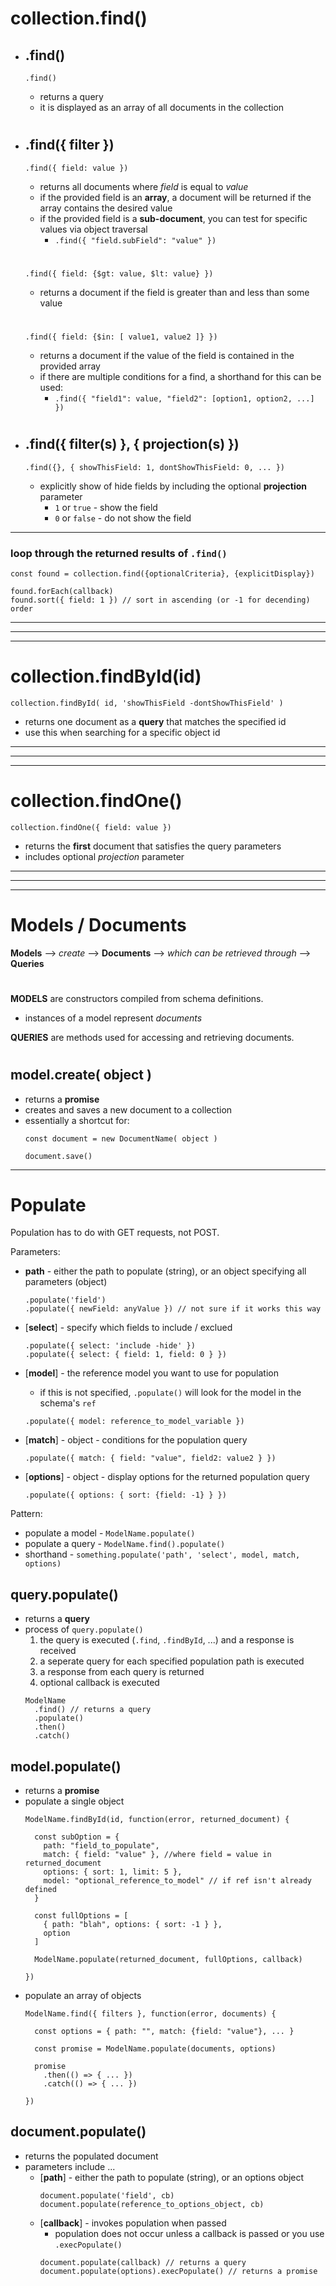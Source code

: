 # **collection.find()**

* ## **.find()**
  ``` 
  .find() 
  ```
  * returns a query
  * it is displayed as an array of all documents in the collection

  #

* ## **.find({ filter })**

  ```
  .find({ field: value }) 
  ```
  * returns all documents where _field_ is equal to _value_
  * if the provided field is an **array**, a document will be returned if the array contains the desired value
  * if the provided field is a **sub-document**, you can test for specific values via object traversal 
    * `.find({ "field.subField": "value" })`
  #

  ``` 
  .find({ field: {$gt: value, $lt: value} }) 
  ```
  * returns a document if the field is greater than and less than some value
  #
  
  ```
  .find({ field: {$in: [ value1, value2 ]} }) 
  ```

  * returns a document if the value of the field is contained in the provided array
  * if there are multiple conditions for a find, a shorthand for this can be used:
    * ` .find({ "field1": value, "field2": [option1, option2, ...] }) `

  #

* ## **.find({ filter(s) }, { projection(s) })**
  ```
  .find({}, { showThisField: 1, dontShowThisField: 0, ... })
  ```
  * explicitly show of hide fields by including the optional **projection** parameter
    * `1` or `true` - show the field
    * `0` or `false` - do not show the field

***

### **loop through the returned results of `.find()`**
```
const found = collection.find({optionalCriteria}, {explicitDisplay})

found.forEach(callback)
found.sort({ field: 1 }) // sort in ascending (or -1 for decending) order
```

***
***
***

# **collection.findById(id)**
```
collection.findById( id, 'showThisField -dontShowThisField' ) 
```
* returns one document as a **query** that matches the specified id
* use this when searching for a specific object id

***
***
***

# **collection.findOne()**
```
collection.findOne({ field: value })
```
* returns the **first** document that satisfies the query parameters
* includes optional _projection_ parameter

***
***
***

# Models / Documents

**Models** --> *create* --> **Documents** --> *which can be retrieved through* --> **Queries**

#

**MODELS** are constructors compiled from schema definitions.
  * instances of a model represent *documents*

**QUERIES** are methods used for accessing and retrieving documents.

#

## model.**create( object )**
  * returns a **promise**
  * creates and saves a new document to a collection
  * essentially a shortcut for:
    ``` 
    const document = new DocumentName( object )

    document.save() 
    ```

***

# Populate

Population has to do with GET requests, not POST.

Parameters:
  * **path** - either the path to populate (string), or an object specifying all parameters (object)
    ```
    .populate('field')
    .populate({ newField: anyValue }) // not sure if it works this way
    ```

  * [**select**] - specify which fields to include / exclued
    ```
    .populate({ select: 'include -hide' })
    .populate({ select: { field: 1, field: 0 } })
    ```
  
  * [**model**] - the reference model you want to use for population
    * if this is not specified, `.populate()` will look for the model in the schema's `ref`
    ```
    .populate({ model: reference_to_model_variable })
    ```

  * [**match**] - object - conditions for the population query 
    ```
    .populate({ match: { field: "value", field2: value2 } })
    ```

  * [**options**] - object - display options for the returned population query
    ```
    .populate({ options: { sort: {field: -1} } })
    ```

Pattern:
  * populate a model - `ModelName.populate()`
  * populate a query - `ModelName.find().populate()`
  * shorthand - `something.populate('path', 'select', model, match, options)`

## query.**populate()**
  * returns a **query**
  * process of `query.populate()`
    1. the query is executed (`.find`, `.findById`, ...) and a response is received
    2. a seperate query for each specified population path is executed
    3. a response from each query is returned
    4. optional callback is executed
    ```
    ModelName
      .find() // returns a query
      .populate()
      .then()
      .catch()
    ```

## model.**populate()**
  * returns a **promise**
  * populate a single object
    ```
    ModelName.findById(id, function(error, returned_document) {

      const subOption = {
        path: "field_to_populate",
        match: { field: "value" }, //where field = value in returned_document
        options: { sort: 1, limit: 5 },
        model: "optional_reference_to_model" // if ref isn't already defined
      }

      const fullOptions = [
        { path: "blah", options: { sort: -1 } },
        option
      ]

      ModelName.populate(returned_document, fullOptions, callback)

    })
    ```
  * populate an array of objects
    ```
    ModelName.find({ filters }, function(error, documents) {

      const options = { path: "", match: {field: "value"}, ... }

      const promise = ModelName.populate(documents, options)

      promise
        .then(() => { ... })
        .catch(() => { ... })

    })
    ```

## document.**populate()**
  * returns the populated document
  * parameters include ...
    * [**path**] - either the path to populate (string), or an options object
      ```
      document.populate('field', cb)
      document.populate(reference_to_options_object, cb)
      ```
    * [**callback**] - invokes population when passed
      * population does not occur unless a callback is passed or you use `.execPopulate()`
      ```
      document.populate(callback) // returns a query
      document.populate(options).execPopulate() // returns a promise
      ```